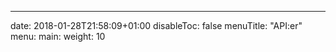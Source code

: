 ---

date: 2018-01-28T21:58:09+01:00
disableToc: false
menuTitle: "API:er"
menu:
  main:
    weight: 10





